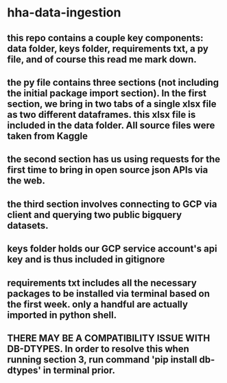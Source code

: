 # hha-data-ingestion

## this repo contains a couple key components: data folder, keys folder, requirements txt, a py file, and of course this read me mark down.



## the py file contains three sections (not including the initial package import section). In the first section, we bring in two tabs of a single xlsx file as two different dataframes. this xlsx file is included in the data folder. All source files were taken from Kaggle

## the second section has us using requests for the first time to bring in open source json APIs via the web. 

## the third section involves connecting to GCP via client and querying two public bigquery datasets.



## keys folder holds our GCP service account's api key and is thus included in gitignore

## requirements txt includes all the necessary packages to be installed via terminal based on the first week. only a handful are actually imported in python shell.


## THERE MAY BE A COMPATIBILITY ISSUE WITH DB-DTYPES. In order to resolve this when running section 3, run command 'pip install db-dtypes' in terminal prior.